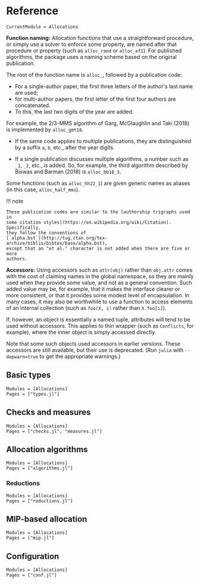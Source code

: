 # Reference

```@meta
CurrentModule = Allocations
```

**Function naming:** Allocation functions that use a straightforward procedure,
or simply use a solver to enforce some property, are named after that procedure
or property (such as `alloc_rand` or `alloc_ef1`). For published algorithms, the
package uses a naming scheme based on the original publication.

The root of the function name is `alloc_`, followed by a publication code:

- For a single-author paper, the first three letters of the author's last name
  are used;
- for multi-author papers, the first letter of the first four authors are
  concatenated.
- To this, the last two digits of the year are added.

For example, the 2/3-MMS algorithm of Garg, McGlaughlin and Taki (2018) is
implemented by `alloc_gmt18`.

- If the same code applies to multiple publications, they are distinguished by
  a suffix `a`, `b`, etc., after the year digits.

- If a single publication discusses multiple algorithms, a number such as `_1`,
  `_2`, etc., is added. So, for example, the third algorithm described by Biswas
  and Barman (2018) is `alloc_bb18_3`.

Some functions (such as `alloc_hh22_1`) are given generic names as aliases (in
this case, `alloc_half_mms`).

!!! note

    These publication codes are similar to the [authorship trigraphs used in
    some citation styles](https://en.wikipedia.org/wiki/Citation). Specifically,
    they follow the conventions of
    [`alpha.bst`](http://tug.ctan.org/tex-archive/biblio/bibtex/base/alpha.bst),
    except that an "et al." character is not added when there are five or more
    authors.

**Accessors:** Using accessors such as `attr(obj)` rather than `obj.attr` comes
with the cost of claiming names in the global namespace, so they are mainly used
when they provide some value, and not as a general convention. Such added value
may be, for example, that it makes the interface clearer or more consistent, or
that it provides some modest level of encapsulation. In many cases, it may also
be worthwhile to use a function to access elements of an internal collection
(such as `foo(X, i)` rather than `X.foo[i]`).

If, however, an object is essentially a named tuple, attributes will tend to be
used without accessors. This applies to thin wrapper (such as `Conflicts`, for
example), where the inner object is simply accessed directly.

Note that some such objects used accessors in earlier versions. These accessors
are still available, but their use is deprecated. (Run `julia` with
`--depwarn=true` to get the appropriate warnings.)

## Basic types

```@autodocs
Modules = [Allocations]
Pages = ["types.jl"]
```

## Checks and measures

```@autodocs
Modules = [Allocations]
Pages = ["checks.jl", "measures.jl"]
```

## Allocation algorithms

```@autodocs
Modules = [Allocations]
Pages = ["algorithms.jl"]
```

### Reductions

```@autodocs
Modules = [Allocations]
Pages = ["reductions.jl"]
```

## MIP-based allocation

```@autodocs
Modules = [Allocations]
Pages = ["mip.jl"]
```

## Configuration

```@autodocs
Modules = [Allocations]
Pages = ["conf.jl"]
```

